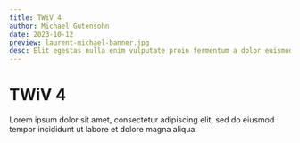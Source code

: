 ```yaml
---
title: TWiV 4
author: Michael Gutensohn
date: 2023-10-12
preview: laurent-michael-banner.jpg
desc: Elit egestas nulla enim vulputate proin fermentum a dolor euismod.
---
```

# TWiV 4

Lorem ipsum dolor sit amet, consectetur adipiscing elit, sed do eiusmod tempor incididunt ut labore et dolore magna aliqua.
